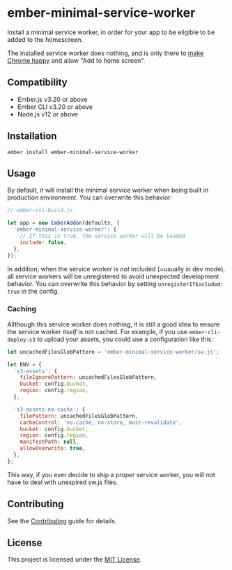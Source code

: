 # ember-minimal-service-worker

Install a minimal service worker, in order for your app to be eligible to be added to the homescreen.

The installed service worker does nothing, and is only there to [make Chrome happy](https://developer.mozilla.org/en-US/docs/Web/Progressive_web_apps/Add_to_home_screen#how_do_you_make_an_app_a2hs-ready) and allow "Add to home screen".

## Compatibility

- Ember.js v3.20 or above
- Ember CLI v3.20 or above
- Node.js v12 or above

## Installation

```
ember install ember-minimal-service-worker
```

## Usage

By default, it will install the minimal service worker when being built in production environment. You can overwrite this behavior:

```js
// ember-cli-build.js

let app = new EmberAddon(defaults, {
  'ember-minimal-service-worker': {
    // If this is true, the service worker will be loaded
    include: false,
  },
});
```

In addition, when the service worker is _not_ included (=usually in dev mode), all service workers will be unregistered to avoid unexpected development behavior. You can overwrite this behavior by setting `unregisterIfExcluded: true` in the config.

### Caching

Allthough this service worker does nothing, it is still a good idea to ensure the service worker _itself_ is not cached.
For example, if you use `ember-cli-deploy-s3` to upload your assets, you could use a configuration like this:

```js
let uncachedFilesGlobPattern = 'ember-minimal-service-worker/sw.js';

let ENV = {
  's3-assets': {
    fileIgnorePattern: uncachedFilesGlobPattern,
    bucket: config.bucket,
    region: config.region,
  },

  's3-assets-no-cache': {
    filePattern: uncachedFilesGlobPattern,
    cacheControl: 'no-cache, no-store, must-revalidate',
    bucket: config.bucket,
    region: config.region,
    manifestPath: null,
    allowOverwrite: true,
  },
};
```

This way, if you ever decide to ship a _proper_ service worker, you will not have to deal with unexpired sw.js files.

## Contributing

See the [Contributing](CONTRIBUTING.md) guide for details.

## License

This project is licensed under the [MIT License](LICENSE.md).
